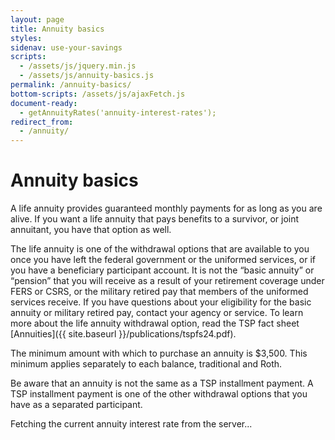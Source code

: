 ```yaml
---
layout: page
title: Annuity basics
styles:
sidenav: use-your-savings
scripts:
  - /assets/js/jquery.min.js
  - /assets/js/annuity-basics.js
permalink: /annuity-basics/
bottom-scripts: /assets/js/ajaxFetch.js
document-ready:
  - getAnnuityRates('annuity-interest-rates');
redirect_from:
  - /annuity/
---
```


# Annuity basics

A life annuity provides guaranteed monthly payments for as long as you are alive. If you want a life annuity that pays benefits to a survivor, or joint annuitant, you have that option as well.

The life annuity is one of the withdrawal options that are available to you once you have left the federal government or the uniformed services, or if you have a beneficiary participant account. It is not the “basic annuity” or “pension” that you will receive as a result of your retirement coverage under FERS or CSRS, or the military retired pay that members of the uniformed services receive. If you have questions about your eligibility for the basic annuity or military retired pay, contact your agency or service. To learn more about the life annuity withdrawal option, read the TSP fact sheet [Annuities]({{ site.baseurl }}/publications/tspfs24.pdf).

The minimum amount with which to purchase an annuity is $3,500. This minimum applies separately to each balance, traditional and Roth.

Be aware that an annuity is not the same as a TSP installment payment. A TSP installment payment is one of the other withdrawal options that you have as a separated participant.

<span id="annuity-interest-rates">
  Fetching the current annuity interest rate from the server...
</span>

<!-- CONTENT END -->

